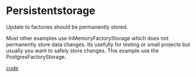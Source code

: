 # Persistentstorage
Update to factories should be permanently stored.

Most other examples use InMemoryFactoryStorage which does not permanently store data changes.
Its usefully for testing or small projects but usually you want to safely store changes.
This example use the PostgresFactoryStorage.

[code](https://github.com/factoryfx/factoryfx/tree/master/docu/src/main/java/de/factoryfx/docu/persistentstorage)